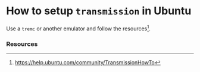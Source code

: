 # How to setup `transmission` in Ubuntu
Use a `tremc` or another emulator and follow the resources[^1].

### Resources
[^1]: https://help.ubuntu.com/community/TransmissionHowTo
